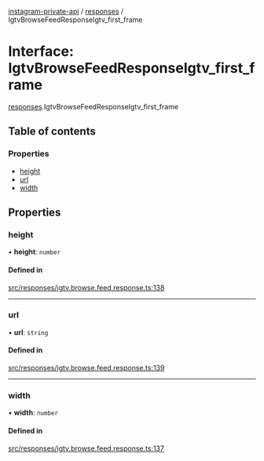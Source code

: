 [instagram-private-api](../../README.md) / [responses](../../modules/responses.md) / IgtvBrowseFeedResponseIgtv_first_frame

# Interface: IgtvBrowseFeedResponseIgtv\_first\_frame

[responses](../../modules/responses.md).IgtvBrowseFeedResponseIgtv_first_frame

## Table of contents

### Properties

- [height](IgtvBrowseFeedResponseIgtv_first_frame.md#height)
- [url](IgtvBrowseFeedResponseIgtv_first_frame.md#url)
- [width](IgtvBrowseFeedResponseIgtv_first_frame.md#width)

## Properties

### height

• **height**: `number`

#### Defined in

[src/responses/igtv.browse.feed.response.ts:138](https://github.com/Nerixyz/instagram-private-api/blob/b3351b9/src/responses/igtv.browse.feed.response.ts#L138)

___

### url

• **url**: `string`

#### Defined in

[src/responses/igtv.browse.feed.response.ts:139](https://github.com/Nerixyz/instagram-private-api/blob/b3351b9/src/responses/igtv.browse.feed.response.ts#L139)

___

### width

• **width**: `number`

#### Defined in

[src/responses/igtv.browse.feed.response.ts:137](https://github.com/Nerixyz/instagram-private-api/blob/b3351b9/src/responses/igtv.browse.feed.response.ts#L137)
